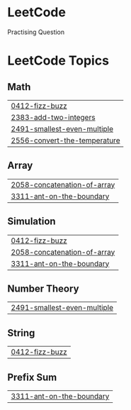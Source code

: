 # LeetCode
Practising Question

<!---LeetCode Topics Start-->
# LeetCode Topics
## Math
|  |
| ------- |
| [0412-fizz-buzz](https://github.com/mohd-ch/LeetCode/tree/master/0412-fizz-buzz) |
| [2383-add-two-integers](https://github.com/mohd-ch/LeetCode/tree/master/2383-add-two-integers) |
| [2491-smallest-even-multiple](https://github.com/mohd-ch/LeetCode/tree/master/2491-smallest-even-multiple) |
| [2556-convert-the-temperature](https://github.com/mohd-ch/LeetCode/tree/master/2556-convert-the-temperature) |
## Array
|  |
| ------- |
| [2058-concatenation-of-array](https://github.com/mohd-ch/LeetCode/tree/master/2058-concatenation-of-array) |
| [3311-ant-on-the-boundary](https://github.com/mohd-ch/LeetCode/tree/master/3311-ant-on-the-boundary) |
## Simulation
|  |
| ------- |
| [0412-fizz-buzz](https://github.com/mohd-ch/LeetCode/tree/master/0412-fizz-buzz) |
| [2058-concatenation-of-array](https://github.com/mohd-ch/LeetCode/tree/master/2058-concatenation-of-array) |
| [3311-ant-on-the-boundary](https://github.com/mohd-ch/LeetCode/tree/master/3311-ant-on-the-boundary) |
## Number Theory
|  |
| ------- |
| [2491-smallest-even-multiple](https://github.com/mohd-ch/LeetCode/tree/master/2491-smallest-even-multiple) |
## String
|  |
| ------- |
| [0412-fizz-buzz](https://github.com/mohd-ch/LeetCode/tree/master/0412-fizz-buzz) |
## Prefix Sum
|  |
| ------- |
| [3311-ant-on-the-boundary](https://github.com/mohd-ch/LeetCode/tree/master/3311-ant-on-the-boundary) |
<!---LeetCode Topics End-->